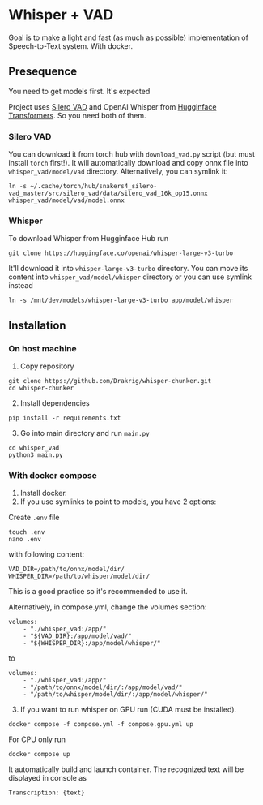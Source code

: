 # Whisper + VAD 
Goal is to make a light and fast (as much as possible) implementation of Speech-to-Text system. With docker.
## Presequence

You need to get models first. It's expected 

Project uses [Silero VAD](https://github.com/snakers4/silero-vad) and OpenAI Whisper from [Hugginface Transformers](https://github.com/huggingface/transformers). So you need both of them.

### Silero VAD

You can download it from torch hub with `download_vad.py` script (but must install `torch` first!). It will automatically download and copy onnx file into `whisper_vad/model/vad` directory. Alternatively, you can symlink it:

``ln -s ~/.cache/torch/hub/snakers4_silero-vad_master/src/silero_vad/data/silero_vad_16k_op15.onnx whisper_vad/model/vad/model.onnx``

### Whisper

To download Whisper from Hugginface Hub run 

``git clone https://huggingface.co/openai/whisper-large-v3-turbo``

It'll download it into `whisper-large-v3-turbo` directory. You can move its content into `whisper_vad/model/whisper` directory or you can use symlink instead

``ln -s /mnt/dev/models/whisper-large-v3-turbo app/model/whisper``

## Installation
### On host machine

1. Copy repository

```
git clone https://github.com/Drakrig/whisper-chunker.git
cd whisper-chunker
```

2. Install dependencies

```pip install -r requirements.txt```

3. Go into main directory and run `main.py`

```
cd whisper_vad
python3 main.py
```

### With docker compose

1. Install docker.
2. If you use symlinks to point to models, you have 2 options:

Create `.env` file

```
touch .env
nano .env
```
 with following content:

```
VAD_DIR=/path/to/onnx/model/dir/
WHISPER_DIR=/path/to/whisper/model/dir/
```

This is a good practice so it's recommended to use it.

Alternatively, in compose.yml, change the volumes section:

```
volumes:
    - "./whisper_vad:/app/"
    - "${VAD_DIR}:/app/model/vad/"
    - "${WHISPER_DIR}:/app/model/whisper/"
```

to

```
volumes:
    - "./whisper_vad:/app/"
    - "/path/to/onnx/model/dir/:/app/model/vad/"
    - "/path/to/whisper/model/dir/:/app/model/whisper/"
```

3. If you want to run whisper on GPU run (CUDA must be installed).

```docker compose -f compose.yml -f compose.gpu.yml up```

For CPU only run

```docker compose up```

It automatically build and launch container. The recognized text will be displayed in console as 

``Transcription: {text}``